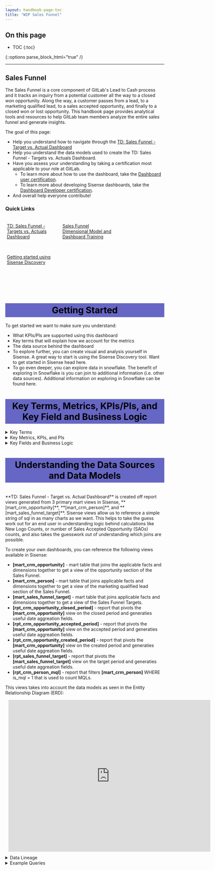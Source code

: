 ```yaml
---
layout: handbook-page-toc
title: "WIP Sales Funnel"
---
```

## On this page

- TOC
{:toc}

{::options parse_block_html="true" /}

---
## Sales Funnel

The Sales Funnel is a core component of GitLab's Lead to Cash process and it tracks an inquiry from a potential customer all the way to a closed won opportunity. Along the way, a customer passes from a lead, to a marketing qualified lead, to a sales accepted opportunity, and finally to a closed won or lost opportunity. This handbook page provides analytical tools and resources to help GitLab team members analyze the entire sales funnel and generate insights. 

The goal of this page:

* Help you understand how to navigate through the [TD: Sales Funnel - Target vs. Actual Dashboard](https://app.periscopedata.com/app/gitlab/761665/TD:-Sales-Funnel---Target-vs.-Actual)
* Help you understand the data models used to create the TD: Sales Funnel - Targets vs. Actuals Dashboard.
* Have you assess your understanding by taking a certification most applicable to your role at GitLab.
    * To learn more about how to use the dashboard, take the [Dashboard user certification](https://docs.google.com/forms/d/e/1FAIpQLScTU4iVXI0yw0QSDjZbznbIMmhZSs1GxCoTsVOlg1lQdgUSGg/viewform).
    * To learn more about developing Sisense dashboards, take the [Dashboard Developer certification](https://docs.google.com/forms/d/e/1FAIpQLSdWz4VNYM5ItjzmgeU6H3hafY_zycd2NkAlAM4sPXJCqrtoUw/viewform).
* And overall help everyone contribute!

### Quick Links
<div class="flex-row" markdown="0" style="height:80px">
  <a href="https://app.periscopedata.com/app/gitlab/761665/TD:-Sales-Funnel---Targets-vs.-Actuals" class="btn btn-purple" style="width:33%;height:100%;margin:5px;float:left;display:flex;justify-content:center;align-items:center;">TD: Sales Funnel - Targets vs. Actuals Dashboard</a>
  <a href="https://www.youtube.com/watch?v=AuMV-cq04cs&feature=youtu.be" class="btn btn-purple" style="width:33%;height:100%;margin:5px;float:left;display:flex;justify-content:center;align-items:center;">Sales Funnel Dimensional Model and Dashboard Training</a>
  <a href="https://www.youtube.com/watch?v=F4FwRcKb95w&feature=youtu.be" class="btn btn-purple" style="width:33%;height:100%;margin:5px;float:left;display:flex;justify-content:center;align-items:center;">Getting started using Sisense Discovery</a>
</div>
<br><br><br><br><br><br><br><br><br>

<style> #headerformat {
background-color: #6666c4; color: black; padding: 5px; text-align: center;
}
</style>
<h1 id="headerformat">Getting Started </h1>

To get started we want to make sure you understand:

* What KPIs/PIs are supported using this dashboard
* Key terms that will explain how we account for the metrics
* The data source behind the dashboard
* To explore further, you can create visual and analysis yourself in Sisense. A great way to start is using the Sisense Discovery tool. Want to get started in Sisense head here.
* To go even deeper, you can explore data in snowflake. The benefit of exploring in Snowflake is you can join to additional information (i.e. other data sources). Additional information on exploring in Snowflake can be found here.


<style> #headerformat {
background-color: #6666c4; color: black; padding: 5px; text-align: center;
}
</style>
<h1 id="headerformat">Key Terms, Metrics, KPIs/PIs, and Key Field and Business Logic </h1>

<details>
<summary markdown='span'>
  Key Terms
</summary>
Dimensions:

* [Order Type](https://about.gitlab.com/handbook/sales/sales-term-glossary/#order-type-20-field-values)
* **Opportunity Source:** How the opportunity was created.
* **Purchase Channel:** The method in which the account purchased.
* [GTM Strategy](https://about.gitlab.com/handbook/marketing/revenue-marketing/account-based-strategy/GL4300-and-MM4000./#accounts-are-identified-in-salesforce-by-the-gtm-strategy-field-in-salesforce) 
* **Focus Account:** These represent the accounts where our Account Based Marketing team is working closely with Sales and Field Marketing to specifically target. GTM Strategy values of Account Centric, Account Based - Net New, and Account Based - Expand GTM Strategy Accounts represent Focus Accounts.
* [Marketing Channel (Initial Source)](https://about.gitlab.com/handbook/marketing/marketing-operations/#initial-source)
* **Sales Hierarchy Live:** Sales Area > Sales Region > Location Region > Sales Segment
* **Sales Hierarchy Stamped:** Sales Area > Sales Region > Location Region > Sales Segment

</details>

<details>
<summary markdown='span'>
  Key Metrics, KPIs, and PIs
</summary>
Facts:

* **Marketing Qualified Lead (MQL):** Count of qualified leads that could become a sales opportunity. Today a person can MQL once, but in the future, a MQL can qualify multiple times as we nurture contacts. A MQL is a lead that has reached a certain threshold, we have determined to be 100 points accumulated, based on demographic/firmographic and/or behavioral information. The "MQL score" is comprised of various actions and/or profile data that are weighted with positive or negative point values. Every time a Person Score is updated, LeanData will run a check to see if the record needs to be processed through the flow.
* **Sales Accepted Opportunity (SAO):** An Opportunity that has a meeting set with a contact at a prospect who has authority to buy, or an initiative where GitLab can be the solution, or a fit that includes a use case and potential number of seats and a next step in the next 60 days. This opportunity has been validated and accepted by a sales rep that was generated by SDR.
* **SAO/MQL:** Snapshotted conversion rate of all MQLs that convert to SAOs in a month. Divide number of SAOs in a month by the number of MQLs in a month.
* **New Logos:** The number of first order accounts that we acquire.
* **Closed Won IACV (Net_ARR):** Bookings revenue for closed won deals.
* **Closed Won Deals:** The number of opportunities that have converted into revenue.
* **Win Rate:** Of the opportunities that get to resolution, how many do we win in a period.
* **ASP on New First Order Deals:** Average deal size of first order deals.
* **IACV (Net_ARR) Created:** The value of pipeline that was created on each day. Pipeline can change over time. This is the current pipeline based on creation date.
* **Cycle Time, SAO to Closed Won Deal:** Time it takes on average for an opportunity to reach conclusion for Closed Won deals.
* **SAO to Closed Won Conversion Rate:** Conversion rate of SAOs that convert to Closed Won deals on a monthly basis.
* **SAO to Closed Won - Closed Buckets:** Count of SAOs based on time it takes for SAO to reach conclusion for Closed Won deals.
</details>

<details>
<summary markdown='span'>
  Key Fields and Business Logic
</summary>
* There are three critical dates on opportunities to be aware of: created date, accepted date, and closed date. Created date is applicable when calculating the IACV created metrics. Accepted date is applicable when calculating the Sales Accepted Opportunity Metrics (SAOs). Closed date is applicable when calculating the closed won and lost related metrics. 
* GitLab does not have a specific trial tier for the Gold and Ultimate trials; however, it is helpful to think about trials in the context of product tiers when building the Enterprise Dimensional Model (EDM) and producing insights and analytics from the EDM. We use Ultimate - Trial and Gold - Trial values in our Product Tier Dimension to be able to easily report on and analyze trials across the Enterprise.
</details>

<style> #headerformat {
background-color: #6666c4; color: black; padding: 5px; text-align: center;}
</style>
<h1 id="headerformat">Understanding the Data Sources and Data Models</h1>
<br>
**TD: Sales Funnel - Target vs. Actual Dashboard** is created off report views generated from 3 primary mart views in Sisense, **[mart_crm_opportunity]**, **[mart_crm_person]**, and **[mart_sales_funnel_target]**. Sisense views allow us to reference a simple string of sql in as many charts as we want. This helps to take the guess work out for an end user in understanding logic behind calculations like New Logo Counts, or number of Sales Accepted Opportunity (SAOs) counts, and also takes the guesswork out of understanding which joins are possible.

To create your own dashboards, you can reference the following views available in Sisense:
* **[mart_crm_opportunity]** - mart table that joins the applicable facts and dimensions together to get a view of the opportunity section of the Sales Funnel.
* **[mart_crm_person]** - mart table that joins applicable facts and dimensions together to get a view of the marketing qualified lead section of the Sales Funnel.
* **[mart_sales_funnel_target]** - mart table that joins applicable facts and dimensions together to get a view of the Sales Funnel Targets.
* **[rpt_crm_opportunity_closed_period]** - report that pivots the **[mart_crm_opportunity]** view on the closed period and generaties useful date aggreation fields.
* **[rpt_crm_opportunity_accepted_period]** - report that pivots the **[mart_crm_opportunity]** view on the accepted period and generaties useful date aggreation fields.
* **[rpt_crm_opportunity_created_period]** - report that pivots the **[mart_crm_opportunity]** view on the created period and generaties useful date aggreation fields.
* **[rpt_sales_funnel_target]** - report that pivots the **[mart_sales_funnel_target]** view on the target period and generaties useful date aggreation fields. 
* **[rpt_crm_person_mql]** - report that filters **[mart_crm_person]** WHERE is_mql = 1 that is used to count MQLs.

This views takes into account the data models as seen in the Entity Relationship Diagram (ERD):

<div style="width: 640px; height: 480px; margin: 10px; position: relative;"><iframe allowfullscreen frameborder="0" style="width:640px; height:480px" src="https://lucid.app/documents/embeddedchart/b09f9e0a-e695-4cba-882d-981a93216293" id="7Da6Neo1dhab"></iframe></div>



<details>
<summary markdown='span'>
  Data Lineage
</summary>
* Data is sourced from Salesforce.com
* The dbt solution generates a dimensional model from RAW source data. The documentation and SQL for <a href = "https://dbt.gitlabdata.com/#!/model/model.gitlab_snowflake.mart_crm_opportunity">mart_crm_opportunity can be found here </a>, and the complete data lineages can be found at <a href = "https://dbt.gitlabdata.com/#!/model/model.gitlab_snowflake.mart_crm_opportunity?g_v=1&g_i=%2Bmart_crm_opportunity%2B"> dbt mart_crm_opportunity lineage chart </a>
* The dbt solution generates a dimensional model from RAW source data. The documentation and SQL for <a href = "https://dbt.gitlabdata.com/#!/model/model.gitlab_snowflake.mart_crm_person">mart_crm_person can be found here </a>, and the complete data lineages can be found at <a href = "https://dbt.gitlabdata.com/#!/model/model.gitlab_snowflake.mart_crm_person?g_v=1&g_i=%2Bmart_crm_person%2B"> dbt mart_crm_person lineage chart </a>
* The dbt solution generates a dimensional model from RAW source data. The documentation and SQL for <a href = "https://dbt.gitlabdata.com/#!/model/model.gitlab_snowflake.mart_sales_funnel_target">mart_sales_funnel_target can be found here </a>, and the complete data lineages can be found at <a href = "https://dbt.gitlabdata.com/#!/model/model.gitlab_snowflake.mart_sales_funnel_target?g_v=1&g_i=%2Bmart_sales_funnel_target%2B"> dbt mart_sales_funnel_target lineage chart </a>
</details>

<details>
<summary markdown='span'>
  Example Queries
</summary>
Let's calculate SAOs, MQLs, and pull the targets for SAOs using the Marts. You can use these queries in both Snowflkae and Sisense.
<br>
```
--select the targets for SAOs
SELECT 
  target_month,
  kpi_name,
  sales_segment_name_live,
  location_region_name_live,
  sales_region_name_live,
  sales_area_name_live,
  order_type_name,
  opportunity_source_name,
  SUM(allocated_target)   AS allocated_target
FROM "PROD"."COMMON_MART_SALES"."MART_SALES_FUNNEL_TARGET"
WHERE kpi_name = 'Stage 1 Opportunities'
GROUP BY 1,2,3,4,5,6,7,8
ORDER BY 1,2,3,4,5,6,7,8

--Count MQLs
SELECT 
  DATE_TRUNC('month',mql_date_first)  AS mql_month,
  COUNT(mql_date_first_id)            AS actual_mqls
FROM "PROD"."COMMON_MART_MARKETING"."MART_CRM_PERSON"
WHERE is_mql = 1
GROUP BY 1
ORDER BY 1 DESC

--Count SAOs
SELECT
  DATE_TRUNC('month',sales_accepted_date) AS sao_month,
  COUNT(*)                                AS actual_saos
FROM "PROD"."COMMON_MART_SALES"."MART_CRM_OPPORTUNITY"
WHERE is_sao = TRUE
GROUP BY 1
ORDER BY 1 DESC

```

</details>
<br>



<style> #headerformat {
background-color: #6666c4; color: black; padding: 5px; text-align: center;
}
</style>
<h1 id="headerformat">Additional Resources </h1>

<details>
<summary markdown='span'>
  Trusted Data Solution
</summary>

Sales Funnel models use the `sales_funnel` tag for Trusted Data tests and their results. This can be seen most easily using the [Trusted Data Dashboard](https://app.periscopedata.com/app/gitlab/756199/Trusted-Data-Dashboard)

See overview at [Trusted Data Framework](https://about.gitlab.com/handbook/business-technology/data-team/platform/#tdf)

[dbt guide examples](https://about.gitlab.com/handbook/business-technology/data-team/platform/dbt-guide/#trusted-data-framework) for
details and examples on implementing further tests
</details>

<details>
<summary markdown='span'>
  EDM Enterprise Dimensional Model Validations
</summary>
The [(WIP) Enterprise Dimensional Model Validation Dashboard](https://app.periscopedata.com/app/gitlab/760445/WIP:-Enterprise-Dimensional-Model-Validation-Dashboard) reports on latest Enterprise Dimensional model test and runs.
</details>

<details>
<summary markdown='span'>
  RAW Source Data Pipeline validations
</summary>
[Data Pipeline Health Validations](https://app.periscopedata.com/app/gitlab/715938/Data-Pipeline-Health-Dashboard)
</details>

<details>
<summary markdown='span'>
  Data Security Classification
</summary>
Much of the data within and supporting Sales Funnel Analysis is [Orange](/handbook/engineering/security/data-classification-standard.html#orange) or [Yellow](/handbook/engineering/security/data-classification-standard.html#yellow). This includes ORANGE customer metadata from the account and GitLab's Non public financial information, all of which shouldn't be publicly available. Care should be taken when sharing data from this dashboard to ensure that the detail stays within GitLab as an organization and that appropriate approvals are given for any external sharing. In addition, when working with row or record level customer metadata care should always be taken to avoid saving any data on personal devices or laptops. This data should remain in [Snowflake](/handbook/business-technology/data-team/platform/#data-warehouse) and [Sisense](/handbook/business-technology/data-team/platform/periscope/) and should ideally be shared only through those applications unless otherwise approved.

**ORANGE**

- Description: Customer and Personal data at the row or record level.
- Objects:
  - `dim_crm_person`
  - `dim_crm_account`

**YELLOW**

- Description: GitLab Financial data, which includes aggregations or totals.
- Objects:
  - `fct_crm_person`
  - `fct_crm_opportunity`
</details>

<details>
<summary markdown='span'>
  Solution Ownership
</summary>
* Source System Owner:
  * Salesforce: `@jbrennan1`
* Source System Subject Matter Expert:
  * Salesforce: `@jbrennan1`
* Data Team Subject Matter Expert: `@paul_armstrong` `@jeanpeguero` `@jjstark` `@iweeks`
</details>
